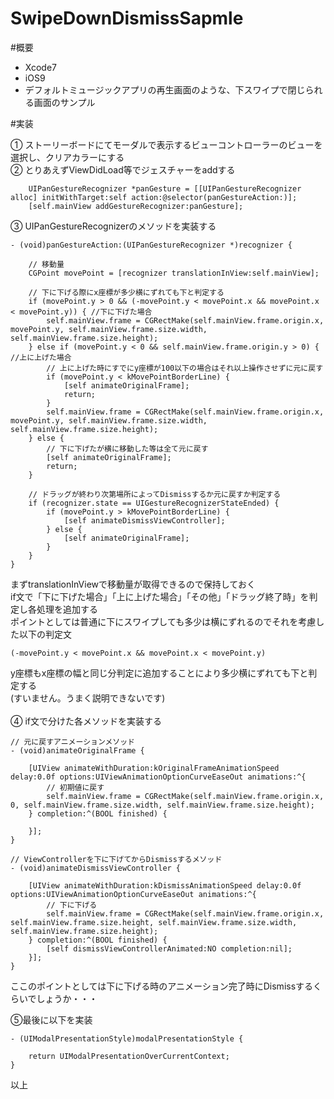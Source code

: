 # SwipeDownDismissSapmle
#概要

- Xcode7
- iOS9
- デフォルトミュージックアプリの再生画面のような、下スワイプで閉じられる画面のサンプル

#実装

① ストーリーボードにてモーダルで表示するビューコントローラーのビューを選択し、クリアカラーにする <br>
② とりあえずViewDidLoad等でジェスチャーをaddする <br>
 
```
    UIPanGestureRecognizer *panGesture = [[UIPanGestureRecognizer alloc] initWithTarget:self action:@selector(panGestureAction:)];
    [self.mainView addGestureRecognizer:panGesture];
```

③ UIPanGestureRecognizerのメソッドを実装する <br>

```
- (void)panGestureAction:(UIPanGestureRecognizer *)recognizer {
    
    // 移動量
    CGPoint movePoint = [recognizer translationInView:self.mainView];
    
    // 下に下げる際にx座標が多少横にずれても下と判定する
    if (movePoint.y > 0 && (-movePoint.y < movePoint.x && movePoint.x < movePoint.y)) { //下に下げた場合
        self.mainView.frame = CGRectMake(self.mainView.frame.origin.x, movePoint.y, self.mainView.frame.size.width, self.mainView.frame.size.height);
    } else if (movePoint.y < 0 && self.mainView.frame.origin.y > 0) {   //上に上げた場合
        // 上に上げた時にすでにy座標が100以下の場合はそれ以上操作させずに元に戻す
        if (movePoint.y < kMovePointBorderLine) {
            [self animateOriginalFrame];
            return;
        }
        self.mainView.frame = CGRectMake(self.mainView.frame.origin.x, movePoint.y, self.mainView.frame.size.width, self.mainView.frame.size.height);
    } else {
        // 下に下げたが横に移動した等は全て元に戻す
        [self animateOriginalFrame];
        return;
    }
    
    // ドラッグが終わり次第場所によってDismissするか元に戻すか判定する
    if (recognizer.state == UIGestureRecognizerStateEnded) {
        if (movePoint.y > kMovePointBorderLine) {
            [self animateDismissViewController];
        } else {
            [self animateOriginalFrame];
        }
    }
}
```

まずtranslationInViewで移動量が取得できるので保持しておく <br>
if文で「下に下げた場合」「上に上げた場合」「その他」「ドラッグ終了時」を判定し各処理を追加する <br>
ポイントとしては普通に下にスワイプしても多少は横にずれるのでそれを考慮した以下の判定文 <br>

```
(-movePoint.y < movePoint.x && movePoint.x < movePoint.y)
```
y座標もx座標の幅と同じ分判定に追加することにより多少横にずれても下と判定する <br>
(すいません。うまく説明できないです) <br>
 <br>
④ if文で分けた各メソッドを実装する <br>

```
// 元に戻すアニメーションメソッド
- (void)animateOriginalFrame {
    
    [UIView animateWithDuration:kOriginalFrameAnimationSpeed delay:0.0f options:UIViewAnimationOptionCurveEaseOut animations:^{
        // 初期値に戻す
        self.mainView.frame = CGRectMake(self.mainView.frame.origin.x, 0, self.mainView.frame.size.width, self.mainView.frame.size.height);
    } completion:^(BOOL finished) {

    }];
}

// ViewControllerを下に下げてからDismissするメソッド
- (void)animateDismissViewController {
    
    [UIView animateWithDuration:kDismissAnimationSpeed delay:0.0f options:UIViewAnimationOptionCurveEaseOut animations:^{
        // 下に下げる
        self.mainView.frame = CGRectMake(self.mainView.frame.origin.x, self.mainView.frame.size.height, self.mainView.frame.size.width, self.mainView.frame.size.height);
    } completion:^(BOOL finished) {
        [self dismissViewControllerAnimated:NO completion:nil];
    }];
}
```
ここのポイントとしては下に下げる時のアニメーション完了時にDismissするくらいでしょうか・・・ <br>

⑤最後に以下を実装 <br>

```
- (UIModalPresentationStyle)modalPresentationStyle {
    
    return UIModalPresentationOverCurrentContext;
}
```

以上
